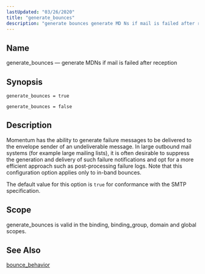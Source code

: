 ```yaml
---
lastUpdated: "03/26/2020"
title: "generate_bounces"
description: "generate bounces generate MD Ns if mail is failed after reception generate bounces true generate bounces false Momentum has the ability to generate failure messages to be delivered to the envelope sender of an undeliverable message In large outbound mail systems for example large mailing lists it is often desirable..."
---
```


<a name="conf.ref.generate_bounces"></a> 
## Name

generate_bounces — generate MDNs if mail is failed after reception

## Synopsis

`generate_bounces = true`

`generate_bounces = false`

<a name="idp24662608"></a> 
## Description

Momentum has the ability to generate failure messages to be delivered to the envelope sender of an undeliverable message. In large outbound mail systems (for example large mailing lists), it is often desirable to suppress the generation and delivery of such failure notifications and opt for a more efficient approach such as post-processing failure logs. Note that this configuration option applies only to in-band bounces.

The default value for this option is `true` for conformance with the SMTP specification.

<a name="idp24665840"></a> 
## Scope

generate_bounces is valid in the binding, binding_group, domain and global scopes.

<a name="idp24667712"></a> 
## See Also

[bounce_behavior](/momentum/4/config/ref-bounce-behavior)
